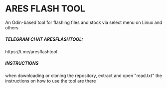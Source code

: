 # ARES FLASH TOOL
An Odin-based tool for flashing files and stock via select menu on Linux
and others
<h5>TELEGRAM CHAT ARESFLASHTOOL:</h5>
https://t.me/aresflashtool

<h5>INSTRUCTIONS</h5>
<p>
  when downloading or cloning the repository, extract and open "read.txt" the instructions on how to use the tool are there
</p>
